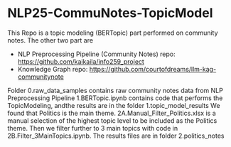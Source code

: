 # NLP25-CommuNotes-TopicModel

This Repo is a topic modeling (BERTopic) part performed on community notes.
The other two part are
- NLP Preprocessing Pipeline (Community Notes) repo: https://github.com/kaikaila/info259_project
- Knowledge Graph repo: https://github.com/courtofdreams/llm-kag-communitynote

Folder 0.raw_data_samples contains raw community notes data from NLP Preprocessing Pipeline
1.BERTopic.ipynb contains code that performs the TopicModeling, andthe  results are in the folder 1.topic_model_results
We found that Politics is the main theme.
2A.Manual_Filter_Politics.xlsx is a manual selection of the highest topic level to be included as the Politics theme.
Then we filter further to 3 main topics with code in 2B.Filter_3MainTopics.ipynb.
The results files are in folder 2.politics_notes
